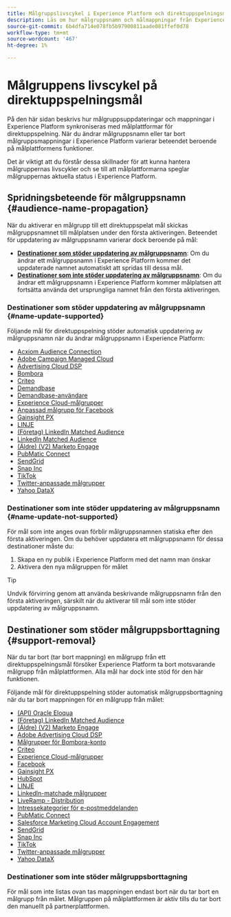 ```yaml
---
title: Målgruppslivscykel i Experience Platform och direktuppspelningsmål
description: Läs om hur målgruppsnamn och målmappningar från Experience Platform återspeglas i målplattformarna för direktuppspelning.
source-git-commit: 6b4dfa714e078fb5b97900811aade081ffef0d78
workflow-type: tm+mt
source-wordcount: '467'
ht-degree: 1%

---
```



# Målgruppens livscykel på direktuppspelningsmål

På den här sidan beskrivs hur målgruppsuppdateringar och mappningar i Experience Platform synkroniseras med målplattformar för direktuppspelning. När du ändrar målgruppsnamn eller tar bort målgruppsmappningar i Experience Platform varierar beteendet beroende på målplattformens funktioner.

Det är viktigt att du förstår dessa skillnader för att kunna hantera målgruppernas livscykler och se till att målplattformarna speglar målgruppernas aktuella status i Experience Platform.

## Spridningsbeteende för målgruppsnamn {#audience-name-propagation}

När du aktiverar en målgrupp till ett direktuppspelat mål skickas målgruppsnamnet till målplatsen under den första aktiveringen. Beteendet för uppdatering av målgruppsnamn varierar dock beroende på mål:

* **[Destinationer som stöder uppdatering av målgruppsnamn](#name-update-supported)**: Om du ändrar ett målgruppsnamn i Experience Platform kommer det uppdaterade namnet automatiskt att spridas till dessa mål.
* **[Destinationer som inte stöder uppdatering av målgruppsnamn](#name-update-not-supported)**: Om du ändrar ett målgruppsnamn i Experience Platform kommer målplatsen att fortsätta använda det ursprungliga namnet från den första aktiveringen.

### Destinationer som stöder uppdatering av målgruppsnamn {#name-update-supported}

Följande mål för direktuppspelning stöder automatisk uppdatering av målgruppsnamn när du ändrar målgruppsnamn i Experience Platform:

* [Acxiom Audience Connection](../catalog/advertising/acxiom-audience-connection.md)
* [Adobe Campaign Managed Cloud](../catalog/email-marketing/adobe-campaign-managed-services.md)
* [Advertising Cloud DSP](../catalog/advertising/adobe-advertising-cloud-connection.md)
* [Bombora](../catalog/advertising/bombora.md)
* [Criteo](../catalog/advertising/criteo.md)
* [Demandbase](../catalog/advertising/demandbase.md)
* [Demandbase-användare](../catalog/advertising/demandbase-people.md)
* [Experience Cloud-målgrupper](../catalog/adobe/experience-cloud-audiences.md)
* [Anpassad målgrupp för Facebook](../catalog/social/facebook.md)
* [Gainsight PX](../catalog/analytics/gainsight-px.md)
* [LINJE](../catalog/mobile-engagement/line.md)
* [(Företag) LinkedIn Matched Audience](../catalog/social/linkedin-b2b.md)
* [LinkedIn Matched Audience](../catalog/social/linkedin.md)
* [(Äldre) (V2) Marketo Engage](../catalog/adobe/marketo-engage.md)
* [PubMatic Connect](../catalog/advertising/pubmatic.md)
* [SendGrid](../catalog/email-marketing/sendgrid.md)
* [Snap Inc](../catalog/advertising/snap-inc.md)
* [TikTok](../catalog/social/tiktok.md)
* [Twitter-anpassade målgrupper](../catalog/social/twitter.md)
* [Yahoo DataX](../catalog/advertising/datax.md)

### Destinationer som inte stöder uppdatering av målgruppsnamn {#name-update-not-supported}

För mål som inte anges ovan förblir målgruppsnamnen statiska efter den första aktiveringen. Om du behöver uppdatera ett målgruppsnamn för dessa destinationer måste du:

1. Skapa en ny publik i Experience Platform med det namn man önskar
2. Aktivera den nya målgruppen för målet

>[!TIP]
>
>Undvik förvirring genom att använda beskrivande målgruppsnamn från den första aktiveringen, särskilt när du aktiverar till mål som inte stöder uppdatering av målgruppsnamn.

## Destinationer som stöder målgruppsborttagning {#support-removal}

När du tar bort (tar bort mappning) en målgrupp från ett direktuppspelningsmål försöker Experience Platform ta bort motsvarande målgrupp från målplattformen. Alla mål har dock inte stöd för den här funktionen.

Följande mål för direktuppspelning stöder automatisk målgruppsborttagning när du tar bort mappningen för en målgrupp från målet:

* [(API) Oracle Eloqua](../catalog/email-marketing/oracle-eloqua-api.md)
* [(Företag) LinkedIn Matched Audience](../catalog/social/linkedin-b2b.md)
* [(Äldre) (V2) Marketo Engage](../catalog/adobe/marketo-engage.md)
* [Adobe Advertising Cloud DSP](../catalog/advertising/adobe-advertising-cloud-connection.md)
* [Målgrupper för Bombora-konto](../catalog/advertising/bombora.md)
* [Criteo](../catalog/advertising/criteo.md)
* [Experience Cloud-målgrupper](../catalog/adobe/experience-cloud-audiences.md)
* [Facebook](../catalog/social/facebook.md)
* [Gainsight PX](../catalog/analytics/gainsight-px.md)
* [HubSpot](../catalog/crm/hubspot.md)
* [LINJE](../catalog/mobile-engagement/line.md)
* [LinkedIn-matchade målgrupper](../catalog/social/linkedin.md)
* [LiveRamp - Distribution](../catalog/advertising/liveramp-distribution.md)
* [Intressekategorier för e-postmeddelanden](../catalog/email-marketing/mailchimp-interest-categories.md)
* [PubMatic Connect](../catalog/advertising/pubmatic.md)
* [Salesforce Marketing Cloud Account Engagement](../catalog/email-marketing/salesforce-marketing-cloud-account-engagement.md)
* [SendGrid](../catalog/email-marketing/sendgrid.md)
* [Snap Inc](../catalog/advertising/snap-inc.md)
* [TikTok](../catalog/social/tiktok.md)
* [Twitter-anpassade målgrupper](../catalog/social/twitter.md)
* [Yahoo DataX](../catalog/advertising/datax.md)

### Destinationer som inte stöder målgruppsborttagning

För mål som inte listas ovan tas mappningen endast bort när du tar bort en målgrupp från målet. Målgruppen på målplattformen är aktiv tills du tar bort den manuellt på partnerplattformen.
